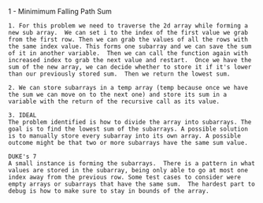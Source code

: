 1 - Minimimum Falling Path Sum

    1. For this problem we need to traverse the 2d array while forming a new sub array.  We can set i to the index of the first value we grab from the first row. Then we can grab the values of all the rows with the same index value. This forms one subarray and we can save the sum of it in another variable.  Then we can call the function again with increased index to grab the next value and restart.  Once we have the sum of the new array, we can decide whether to store it if it's lower than our previously stored sum.  Then we return the lowest sum.

    2. We can store subarrays in a temp array (temp because once we have the sum we can move on to the next one) and store its sum in a variable with the return of the recursive call as its value.

    3. IDEAL
    The problem identified is how to divide the array into subarrays. The goal is to find the lowest sum of the subarrays. A possible solution is to manually store every subarray into its own array. A possible outcome might be that two or more subarrays have the same sum value.

    DUKE's 7
    A small instance is forming the subarrays.  There is a pattern in what values are stored in the subarray, being only able to go at most one index away from the previous row. Some test cases to consider were empty arrays or subarrays that have the same sum.  The hardest part to debug is how to make sure to stay in bounds of the array.